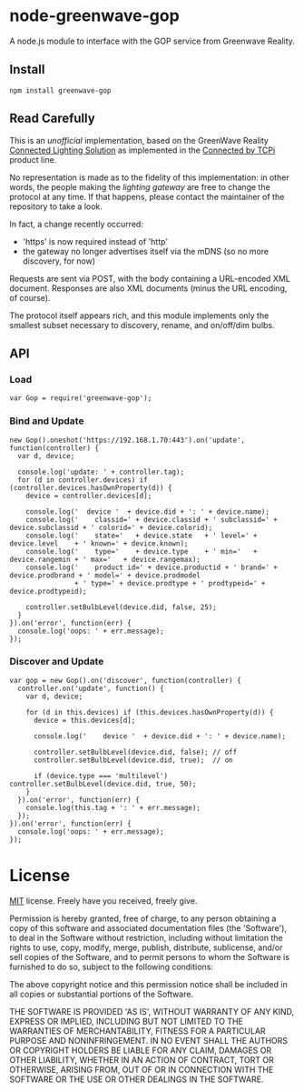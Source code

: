 node-greenwave-gop
==================

A node.js module to interface with the GOP service from Greenwave Reality.


Install
-------

    npm install greenwave-gop


Read Carefully
----

This is an _unofficial_ implementation, based on the 
GreenWave Reality [Connected Lighting Solution](http://www.greenwavereality.com/solutions/connected-lighting-solution/)
as implemented in the [Connected by TCPi](http://www.tcpi.com/connected-by-tcp) product line.

No representation is made as to the fidelity of this implementation:
in other words, the people making the _lighting gateway_ are free to change the protocol at any time.
If that happens, please contact the maintainer of the repository to take a look.

In fact,
a change recently occurred:

- 'https' is now required instead of 'http'
- the gateway no longer advertises itself via the mDNS (so no more discovery, for now)

Requests are sent via POST, with the body containing a URL-encoded XML document.
Responses are also XML documents (minus the URL encoding, of course).

The protocol itself appears rich,
and this module implements only the smallest subset necessary to discovery, rename, and on/off/dim bulbs.

API
---

### Load

    var Gop = require('greenwave-gop');


### Bind and Update

    new Gop().oneshot('https://192.168.1.70:443').on('update', function(controller) {
      var d, device;

      console.log('update: ' + controller.tag);
      for (d in controller.devices) if (controller.devices.hasOwnProperty(d)) {
        device = controller.devices[d];

        console.log('  device '  + device.did + ': ' + device.name);
        console.log('    classid=' + device.classid + ' subclassid=' + device.subclassid + ' colorid=' + device.colorid);
        console.log('    state='   + device.state   + ' level=' + device.level    + ' known=' + device.known);
        console.log('    type='    + device.type    + ' min='   + device.rangemin + ' max='   + device.rangemax);
        console.log('    product id=' + device.productid + ' brand=' + device.prodbrand + ' model=' + device.prodmodel
                    + ' type=' + device.prodtype + ' prodtypeid=' + device.prodtypeid);

        controller.setBulbLevel(device.did, false, 25);
      }
    }).on('error', function(err) {
      console.log('oops: ' + err.message);
    });


### Discover and Update

    var gop = new Gop().on('discover', function(controller) {
      controller.on('update', function() {
        var d, device;

        for (d in this.devices) if (this.devices.hasOwnProperty(d)) {
          device = this.devices[d];

          console.log('    device '  + device.did + ': ' + device.name);          

          controller.setBulbLevel(device.did, false); // off
          controller.setBulbLevel(device.did, true);  // on

          if (device.type === 'multilevel') controller.setBulbLevel(device.did, true, 50);
        }
      }).on('error', function(err) {
        console.log(this.tag + ': ' + err.message);
      });
    }).on('error', function(err) {
      console.log('oops: ' + err.message);
    });


License
=======

[MIT](http://en.wikipedia.org/wiki/MIT_License) license. Freely have you received, freely give.

Permission is hereby granted, free of charge, to any person obtaining a copy of this software and associated documentation files (the 'Software'), to deal in the Software without restriction, including without limitation the rights to use, copy, modify, merge, publish, distribute, sublicense, and/or sell copies of the Software, and to permit persons to whom the Software is furnished to do so, subject to the following conditions:

The above copyright notice and this permission notice shall be included in all copies or substantial portions of the Software.

THE SOFTWARE IS PROVIDED 'AS IS', WITHOUT WARRANTY OF ANY KIND, EXPRESS OR IMPLIED, INCLUDING BUT NOT LIMITED TO THE WARRANTIES OF MERCHANTABILITY, FITNESS FOR A PARTICULAR PURPOSE AND NONINFRINGEMENT. IN NO EVENT SHALL THE AUTHORS OR COPYRIGHT HOLDERS BE LIABLE FOR ANY CLAIM, DAMAGES OR OTHER LIABILITY, WHETHER IN AN ACTION OF CONTRACT, TORT OR OTHERWISE, ARISING FROM, OUT OF OR IN CONNECTION WITH THE SOFTWARE OR THE USE OR OTHER DEALINGS IN THE SOFTWARE.
